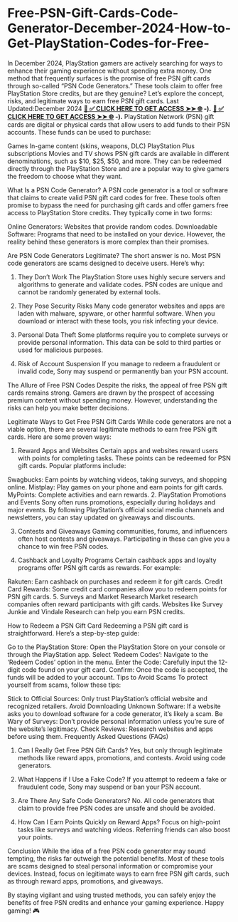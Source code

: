 # Free-PSN-Gift-Cards-Code-Generator-December-2024-How-to-Get-PlayStation-Codes-for-Free-
In December 2024, PlayStation gamers are actively searching for ways to enhance their gaming experience without spending extra money. One method that frequently surfaces is the promise of free PSN gift cards through so-called “PSN Code Generators.” These tools claim to offer free PlayStation Store credits, but are they genuine? Let’s explore the concept, risks, and legitimate ways to earn free PSN gift cards.
Last Updated:December 2024
**[📌 ✅ CLICK HERE TO GET ACCESS ➤➤ 🌐](https://thebesttoptenever.com/reviewwithshimu/GIFT%20CARD%20GIVEAWAY.html)
-).**
**[📌 ✅ CLICK HERE TO GET ACCESS ➤➤ 🌐](https://thebesttoptenever.com/reviewwithshimu/GIFT%20CARD%20GIVEAWAY.html)
-).** 
PlayStation Network (PSN) gift cards are digital or physical cards that allow users to add funds to their PSN accounts. These funds can be used to purchase:

Games
In-game content (skins, weapons, DLC)
PlayStation Plus subscriptions
Movies and TV shows
PSN gift cards are available in different denominations, such as $10, $25, $50, and more. They can be redeemed directly through the PlayStation Store and are a popular way to give gamers the freedom to choose what they want.

What Is a PSN Code Generator?
A PSN code generator is a tool or software that claims to create valid PSN gift card codes for free. These tools often promise to bypass the need for purchasing gift cards and offer gamers free access to PlayStation Store credits. They typically come in two forms:

Online Generators: Websites that provide random codes.
Downloadable Software: Programs that need to be installed on your device.
However, the reality behind these generators is more complex than their promises.

Are PSN Code Generators Legitimate?
The short answer is no. Most PSN code generators are scams designed to deceive users. Here’s why:

1. They Don’t Work
The PlayStation Store uses highly secure servers and algorithms to generate and validate codes. PSN codes are unique and cannot be randomly generated by external tools.

2. They Pose Security Risks
Many code generator websites and apps are laden with malware, spyware, or other harmful software. When you download or interact with these tools, you risk infecting your device.

3. Personal Data Theft
Some platforms require you to complete surveys or provide personal information. This data can be sold to third parties or used for malicious purposes.

4. Risk of Account Suspension
If you manage to redeem a fraudulent or invalid code, Sony may suspend or permanently ban your PSN account.

The Allure of Free PSN Codes
Despite the risks, the appeal of free PSN gift cards remains strong. Gamers are drawn by the prospect of accessing premium content without spending money. However, understanding the risks can help you make better decisions.

Legitimate Ways to Get Free PSN Gift Cards
While code generators are not a viable option, there are several legitimate methods to earn free PSN gift cards. Here are some proven ways:

1. Reward Apps and Websites
Certain apps and websites reward users with points for completing tasks. These points can be redeemed for PSN gift cards. Popular platforms include:

Swagbucks: Earn points by watching videos, taking surveys, and shopping online.
Mistplay: Play games on your phone and earn points for gift cards.
MyPoints: Complete activities and earn rewards.
2. PlayStation Promotions and Events
Sony often runs promotions, especially during holidays and major events. By following PlayStation’s official social media channels and newsletters, you can stay updated on giveaways and discounts.

3. Contests and Giveaways
Gaming communities, forums, and influencers often host contests and giveaways. Participating in these can give you a chance to win free PSN codes.

4. Cashback and Loyalty Programs
Certain cashback apps and loyalty programs offer PSN gift cards as rewards. For example:

Rakuten: Earn cashback on purchases and redeem it for gift cards.
Credit Card Rewards: Some credit card companies allow you to redeem points for PSN gift cards.
5. Surveys and Market Research
Market research companies often reward participants with gift cards. Websites like Survey Junkie and Vindale Research can help you earn PSN credits.

How to Redeem a PSN Gift Card
Redeeming a PSN gift card is straightforward. Here’s a step-by-step guide:

Go to the PlayStation Store: Open the PlayStation Store on your console or through the PlayStation app.
Select ‘Redeem Codes’: Navigate to the ‘Redeem Codes’ option in the menu.
Enter the Code: Carefully input the 12-digit code found on your gift card.
Confirm: Once the code is accepted, the funds will be added to your account.
Tips to Avoid Scams
To protect yourself from scams, follow these tips:

Stick to Official Sources: Only trust PlayStation’s official website and recognized retailers.
Avoid Downloading Unknown Software: If a website asks you to download software for a code generator, it’s likely a scam.
Be Wary of Surveys: Don’t provide personal information unless you’re sure of the website’s legitimacy.
Check Reviews: Research websites and apps before using them.
Frequently Asked Questions (FAQs)
1. Can I Really Get Free PSN Gift Cards?
Yes, but only through legitimate methods like reward apps, promotions, and contests. Avoid using code generators.

2. What Happens if I Use a Fake Code?
If you attempt to redeem a fake or fraudulent code, Sony may suspend or ban your PSN account.

3. Are There Any Safe Code Generators?
No. All code generators that claim to provide free PSN codes are unsafe and should be avoided.

4. How Can I Earn Points Quickly on Reward Apps?
Focus on high-point tasks like surveys and watching videos. Referring friends can also boost your points.

Conclusion
While the idea of a free PSN code generator may sound tempting, the risks far outweigh the potential benefits. Most of these tools are scams designed to steal personal information or compromise your devices. Instead, focus on legitimate ways to earn free PSN gift cards, such as through reward apps, promotions, and giveaways.

By staying vigilant and using trusted methods, you can safely enjoy the benefits of free PSN credits and enhance your gaming experience. Happy gaming! 🎮
